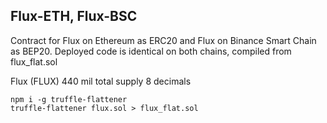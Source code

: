 ## Flux-ETH, Flux-BSC

Contract for Flux on Ethereum as ERC20 and Flux on Binance Smart Chain as BEP20.
Deployed code is identical on both chains, compiled from flux_flat.sol

Flux (FLUX)
440 mil total supply
8 decimals

```
npm i -g truffle-flattener
truffle-flattener flux.sol > flux_flat.sol
```